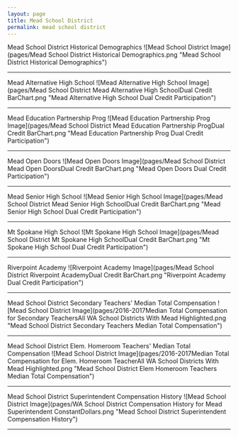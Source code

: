 ```yaml
---
layout: page
title: Mead School District
permalink: mead school district
---
```



Mead School District Historical Demographics
![Mead School District Image](pages/Mead School District Historical Demographics.png "Mead School District Historical Demographics")

___

Mead Alternative High School
![Mead Alternative High School Image](pages/Mead School District Mead Alternative High SchoolDual Credit BarChart.png "Mead Alternative High School Dual Credit Participation")

___

Mead Education Partnership Prog
![Mead Education Partnership Prog Image](pages/Mead School District Mead Education Partnership ProgDual Credit BarChart.png "Mead Education Partnership Prog Dual Credit Participation")

___

Mead Open Doors
![Mead Open Doors Image](pages/Mead School District Mead Open DoorsDual Credit BarChart.png "Mead Open Doors Dual Credit Participation")

___

Mead Senior High School
![Mead Senior High School Image](pages/Mead School District Mead Senior High SchoolDual Credit BarChart.png "Mead Senior High School Dual Credit Participation")

___

Mt Spokane High School
![Mt Spokane High School Image](pages/Mead School District Mt Spokane High SchoolDual Credit BarChart.png "Mt Spokane High School Dual Credit Participation")

___

Riverpoint Academy
![Riverpoint Academy Image](pages/Mead School District Riverpoint AcademyDual Credit BarChart.png "Riverpoint Academy Dual Credit Participation")

___

Mead School District Secondary Teachers' Median Total Compensation
![Mead School District Image](pages/2016-2017Median Total Compensation for Secondary TeachersAll WA School Districts With Mead Highlighted.png "Mead School District Secondary Teachers Median Total Compensation")

___

Mead School District Elem. Homeroom Teachers' Median Total Compensation
![Mead School District Image](pages/2016-2017Median Total Compensation for Elem. Homeroom TeacherAll WA School Districts With Mead Highlighted.png "Mead School District Elem Homeroom Teachers Median Total Compensation")

___

Mead School District Superintendent Compensation History
![Mead School District Image](pages/WA School District Compensation History for Mead Superintendent ConstantDollars.png "Mead School District Superintendent Compensation History")

___

